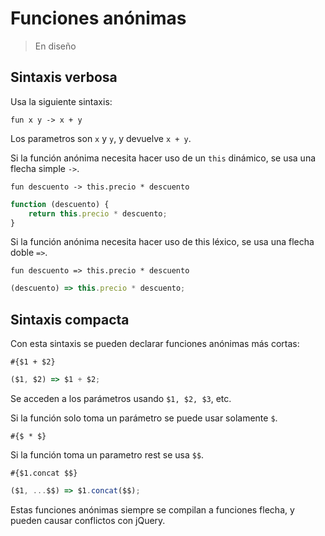 # Funciones anónimas

> En diseño

## Sintaxis verbosa

Usa la siguiente sintaxis:

```
fun x y -> x + y
```

Los parametros son `x` y `y`, y devuelve `x + y`.

Si la función anónima necesita hacer uso de un `this` dinámico, se usa una flecha
simple `->`.

```
fun descuento -> this.precio * descuento
```

```javascript
function (descuento) {
    return this.precio * descuento;
}
```

Si la función anónima necesita hacer uso de this léxico, se usa una flecha doble `=>`.

```
fun descuento => this.precio * descuento
```

```javascript
(descuento) => this.precio * descuento;
```

## Sintaxis compacta

Con esta sintaxis se pueden declarar funciones anónimas más cortas:

```
#{$1 + $2}
```

```javascript
($1, $2) => $1 + $2;
```

Se acceden a los parámetros usando `$1, $2, $3`, etc.

Si la función solo toma un parámetro se puede usar solamente `$`.

```
#{$ * $}
```

Si la función toma un parametro rest se usa `$$`.

```
#{$1.concat $$}
```

```javascript
($1, ...$$) => $1.concat($$);
```

Estas funciones anónimas siempre se compilan a funciones flecha, y pueden
causar conflictos con jQuery.
